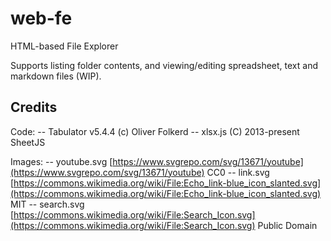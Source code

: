 # web-fe
HTML-based File Explorer

Supports listing folder contents, and viewing/editing spreadsheet, text and markdown files (WIP).

## Credits
Code:
-- Tabulator v5.4.4 (c) Oliver Folkerd
-- xlsx.js (C) 2013-present SheetJS

Images:
-- youtube.svg [https://www.svgrepo.com/svg/13671/youtube](https://www.svgrepo.com/svg/13671/youtube) CC0
-- link.svg [https://commons.wikimedia.org/wiki/File:Echo_link-blue_icon_slanted.svg](https://commons.wikimedia.org/wiki/File:Echo_link-blue_icon_slanted.svg) MIT
-- search.svg [https://commons.wikimedia.org/wiki/File:Search_Icon.svg](https://commons.wikimedia.org/wiki/File:Search_Icon.svg) Public Domain
